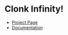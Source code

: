 Clonk Infinity!
===============

 - [Project Page](http://clonkforge.net/pr.php?pr=1454)
 - [Documentation](http://lluchs.github.com/Clinfinity/Documentation/)
